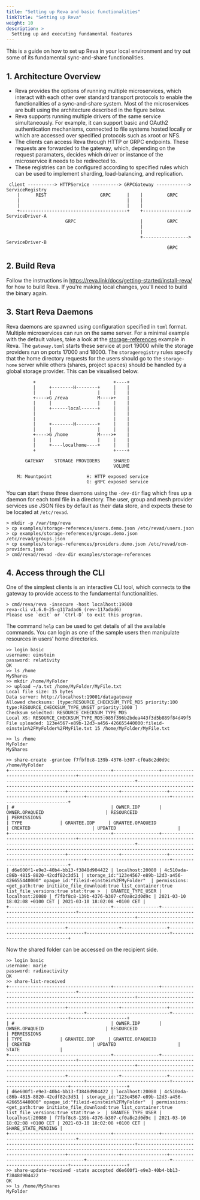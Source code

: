 ```yaml
---
title: "Setting up Reva and basic functionalities"
linkTitle: "Setting up Reva"
weight: 10
description: >
  Setting up and executing fundamental features
---
```


This is a guide on how to set up Reva in your local environment and try out some of its fundamental sync-and-share functionalities.

## 1. Architecture Overview

- Reva provides the options of running multiple microservices, which interact with each other over standard transport protocols to enable the functionalities of a sync-and-share system. Most of the microservices are built using the architecture described in the figure below.
- Reva supports running multiple drivers of the same service simultaneously. For example, it can support basic and OAuth2 authentication mechanisms, connected to file systems hosted locally or which are accessed over specified protocols such as xroot or NFS.
- The clients can access Reva through HTTP or GRPC endpoints. These requests are forwarded to the gateway, which, depending on the request paramaters, decides which driver or instance of the microservice it needs to be redirected to.
- These registries can be configured according to specified rules which can be used to implement sharding, load-balancing, and replication.

```
 client ----------> HTTPService ----------> GRPCGateway ------------> ServiceRegistry
    |      REST                    GRPC      |    |         GRPC
    |                                        |    |
    |                                        |    |
    +----------------------------------------+    +-----------------> ServiceDriver-A
                      GRPC                        |         GRPC
                                                  |
                                                  |
                                                  +-----------------> ServiceDriver-B
                                                            GRPC
 ```

## 2. Build Reva
Follow the instructions in https://reva.link/docs/getting-started/install-reva/ for how to build Reva. If you're making local changes, you'll need to build the binary again.

## 3. Start Reva Daemons
Reva daemons are spawned using configuration specified in `toml` format. Multiple microservices can run on the same server. For a minimal example with the default values, take a look at the [storage-references](https://github.com/cs3org/reva/tree/master/examples/storage-references) example in Reva. The `gateway.toml` starts these service at port 19000 while the storage providers run on ports 17000 and 18000. The `storageregistry` rules specify that the home directory requests for the users should go to the `storage-home` server while others (shares, project spaces) should be handled by a global storage provider. This can be visualised below.

```
          +                             +----+
          |     +--------H--------+     |    |
          |     |                 |     |    |
          +---->G /reva           M---->+    |
          |     |                 |     |    |
          |     +------local------+     |    |
          |                             |    |
          |                             |    |
          |     +--------H--------+     |    |
          |     |                 |     |    |
          +---->G /home           M---->+    |
          |     |                 |     |    |
          |     +----localhome----+     |    |
          +                             +----+

       GATEWAY    STORAGE PROVIDERS     SHARED
                                        VOLUME

    M: Mountpoint             H: HTTP exposed service
                              G: gRPC exposed service
```

You can start these three daemons using the `-dev-dir` flag which fires up a daemon for each toml file in a directory. The user, group and mesh provider services use JSON files by default as their data store, and expects these to be located at `/etc/revad`.

```
> mkdir -p /var/tmp/reva
> cp examples/storage-references/users.demo.json /etc/revad/users.json
> cp examples/storage-references/groups.demo.json /etc/revad/groups.json
> cp examples/storage-references/providers.demo.json /etc/revad/ocm-providers.json
> cmd/revad/revad -dev-dir examples/storage-references
```

## 4. Access through the CLI
One of the simplest clients is an interactive CLI tool, which connects to the gateway to provide access to the fundamental functionalities.
```
> cmd/reva/reva -insecure -host localhost:19000
reva-cli v1.6.0-25-g117adad6 (rev-117adad6)
Please use `exit` or `Ctrl-D` to exit this program.
```

The command `help` can be used to get details of all the available commands. You can login as one of the sample users then manipulate resources in users' home directories.
```
>> login basic
username: einstein
password: relativity
OK
>> ls /home
MyShares
>> mkdir /home/MyFolder
>> upload ~/a.txt /home/MyFolder/MyFile.txt
Local file size: 15 bytes
Data server: http://localhost:19001/datagateway
Allowed checksums: [type:RESOURCE_CHECKSUM_TYPE_MD5 priority:100  type:RESOURCE_CHECKSUM_TYPE_UNSET priority:1000 ]
Checksum selected: RESOURCE_CHECKSUM_TYPE_MD5
Local XS: RESOURCE_CHECKSUM_TYPE_MD5:085f396b2bdea443f3d5b889f84d49f5
File uploaded: 123e4567-e89b-12d3-a456-426655440000:fileid-einstein%2FMyFolder%2FMyFile.txt 15 /home/MyFolder/MyFile.txt

>> ls /home
MyFolder
MyShares

>> share-create -grantee f7fbf8c8-139b-4376-b307-cf0a8c2d0d9c /home/MyFolder
+--------------------------------------+-----------------+--------------------------------------+-------------------------------------------------------------------------------------------+-----------------------------------------------------------------------------------------------------------------+-------------------+-----------------+--------------------------------------+-------------------------------+-------------------------------+
| #                                    | OWNER.IDP       | OWNER.OPAQUEID                       | RESOURCEID                                                                                | PERMISSIONS                                                                                                     | TYPE              | GRANTEE.IDP     | GRANTEE.OPAQUEID                     | CREATED                       | UPDATED                       |
+--------------------------------------+-----------------+--------------------------------------+-------------------------------------------------------------------------------------------+-----------------------------------------------------------------------------------------------------------------+-------------------+-----------------+--------------------------------------+-------------------------------+-------------------------------+
| d6e600f1-e9e3-40b4-bb13-f3848d904422 | localhost:20080 | 4c510ada-c86b-4815-8820-42cdf82c3d51 | storage_id:"123e4567-e89b-12d3-a456-426655440000" opaque_id:"fileid-einstein%2FMyFolder"  | permissions:<get_path:true initiate_file_download:true list_container:true list_file_versions:true stat:true >  | GRANTEE_TYPE_USER | localhost:20080 | f7fbf8c8-139b-4376-b307-cf0a8c2d0d9c | 2021-03-10 18:02:08 +0100 CET | 2021-03-10 18:02:08 +0100 CET |
+--------------------------------------+-----------------+--------------------------------------+-------------------------------------------------------------------------------------------+-----------------------------------------------------------------------------------------------------------------+-------------------+-----------------+--------------------------------------+-------------------------------+-------------------------------+
```

Now the shared folder can be accessed on the recipient side.
```
>> login basic
username: marie
password: radioactivity
OK
>> share-list-received
+--------------------------------------+-----------------+--------------------------------------+-------------------------------------------------------------------------------------------+-----------------------------------------------------------------------------------------------------------------+-------------------+-----------------+--------------------------------------+-------------------------------+-------------------------------+---------------------+
| #                                    | OWNER.IDP       | OWNER.OPAQUEID                       | RESOURCEID                                                                                | PERMISSIONS                                                                                                     | TYPE              | GRANTEE.IDP     | GRANTEE.OPAQUEID                     | CREATED                       | UPDATED                       | STATE               |
+--------------------------------------+-----------------+--------------------------------------+-------------------------------------------------------------------------------------------+-----------------------------------------------------------------------------------------------------------------+-------------------+-----------------+--------------------------------------+-------------------------------+-------------------------------+---------------------+
| d6e600f1-e9e3-40b4-bb13-f3848d904422 | localhost:20080 | 4c510ada-c86b-4815-8820-42cdf82c3d51 | storage_id:"123e4567-e89b-12d3-a456-426655440000" opaque_id:"fileid-einstein%2FMyFolder"  | permissions:<get_path:true initiate_file_download:true list_container:true list_file_versions:true stat:true >  | GRANTEE_TYPE_USER | localhost:20080 | f7fbf8c8-139b-4376-b307-cf0a8c2d0d9c | 2021-03-10 18:02:08 +0100 CET | 2021-03-10 18:02:08 +0100 CET | SHARE_STATE_PENDING |
+--------------------------------------+-----------------+--------------------------------------+-------------------------------------------------------------------------------------------+-----------------------------------------------------------------------------------------------------------------+-------------------+-----------------+--------------------------------------+-------------------------------+-------------------------------+---------------------+
>> share-update-received -state accepted d6e600f1-e9e3-40b4-bb13-f3848d904422
OK
>> ls /home/MyShares
MyFolder
```
